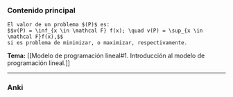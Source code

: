 ### Contenido principal

```ad-Formal
El valor de un problema $(P)$ es:
$$v(P) = \inf_{x \in \mathcal F} f(x); \quad v(P) = \sup_{x \in \mathcal F}f(x),$$
si es problema de minimizar, o maximizar, respectivamente.
```

**Tema:** [[Modelo de programación lineal#1. Introducción al modelo de programación lineal.]]

---
### Anki
